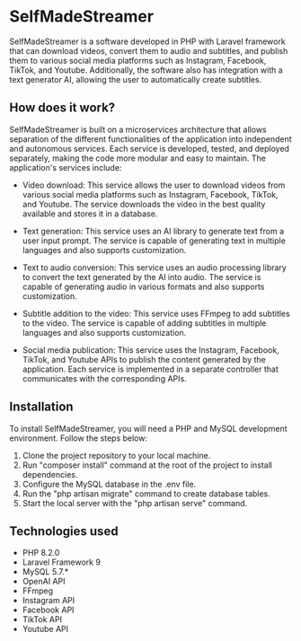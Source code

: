 # SelfMadeStreamer

SelfMadeStreamer is a software developed in PHP with Laravel framework that can download videos, convert them to audio and subtitles, and publish them to various social media platforms such as Instagram, Facebook, TikTok, and Youtube. Additionally, the software also has integration with a text generator AI, allowing the user to automatically create subtitles.

## How does it work?

SelfMadeStreamer is built on a microservices architecture that allows separation of the different functionalities of the application into independent and autonomous services. Each service is developed, tested, and deployed separately, making the code more modular and easy to maintain. The application's services include:

- Video download: This service allows the user to download videos from various social media platforms such as Instagram, Facebook, TikTok, and Youtube. The service downloads the video in the best quality available and stores it in a database.

- Text generation: This service uses an AI library to generate text from a user input prompt. The service is capable of generating text in multiple languages and also supports customization.

- Text to audio conversion: This service uses an audio processing library to convert the text generated by the AI into audio. The service is capable of generating audio in various formats and also supports customization.

- Subtitle addition to the video: This service uses FFmpeg to add subtitles to the video. The service is capable of adding subtitles in multiple languages and also supports customization.

- Social media publication: This service uses the Instagram, Facebook, TikTok, and Youtube APIs to publish the content generated by the application. Each service is implemented in a separate controller that communicates with the corresponding APIs.

## Installation

To install SelfMadeStreamer, you will need a PHP and MySQL development environment. Follow the steps below:

1. Clone the project repository to your local machine.
2. Run "composer install" command at the root of the project to install dependencies.
3. Configure the MySQL database in the .env file.
4. Run the "php artisan migrate" command to create database tables.
5. Start the local server with the "php artisan serve" command.

## Technologies used

- PHP 8.2.0
- Laravel Framework 9
- MySQL 5.7.*
- OpenAI API
- FFmpeg
- Instagram API
- Facebook API
- TikTok API
- Youtube API
